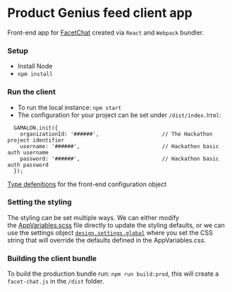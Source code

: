 # Product Genius feed client app

Front-end app for [FacetChat](https://github.com/gamalon/facetchat) created via `React` and `Webpack` bundler.

### Setup

* Install Node
* `npm install`

### Run the client

* To run the local instance: `npm start`
* The configuration for your project can be set under `/dist/index.html`:
```
  GAMALON.init({
    organizationId: '######',                    // The Hackathon project identifier
    username: '######',                          // Hackathon basic auth username
    password: '######',                          // Hackathon basic auth password
  });
```
[Type defenitions](https://github.com/gamalon/genius-hackathon-skeleton/blob/main/client/src/entities.js#L981-L1122) for the front-end configuration object

### Setting the styling

The styling can be set multiple ways. We can either modify the [AppVariables.scss](https://github.com/gamalon/genius-hackathon-skeleton/blob/main/client/src/AppVariables.scss) file directly to update the styling defaults, or we can use the settings object [`design.settings.global`](https://github.com/gamalon/genius-hackathon-skeleton/blob/main/client/src/entities.js#L1014) where you set the CSS string that will override the defaults defined in the AppVariables.css.

### Building the client bundle
To build the production bundle run: `npm run build:prod`, this will create a `facet-chat.js` in the `/dist` folder.
